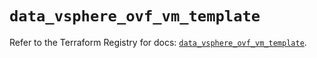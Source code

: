 # `data_vsphere_ovf_vm_template`

Refer to the Terraform Registry for docs: [`data_vsphere_ovf_vm_template`](https://registry.terraform.io/providers/hashicorp/vsphere/2.7.0/docs/data-sources/ovf_vm_template).
